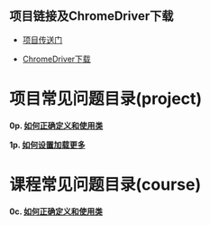 ## 项目链接及ChromeDriver下载

- [项目传送门](https://github.com/udacity/cn-python-foundation/tree/master/best%20movie)

- [ChromeDriver下载]()


# 项目常见问题目录(project)

**0p. [如何正确定义和使用类](https://github.com/DaemonFG/IntrotoPython-Think-Tank/blob/master/P2/0p%E5%A6%82%E4%BD%95%E6%AD%A3%E7%A1%AE%E5%AE%9A%E4%B9%89%E5%92%8C%E4%BD%BF%E7%94%A8%E7%B1%BB.md)**

**1p. [如何设置加载更多]()**

# 课程常见问题目录(course)

**0c. [如何正确定义和使用类]()**
